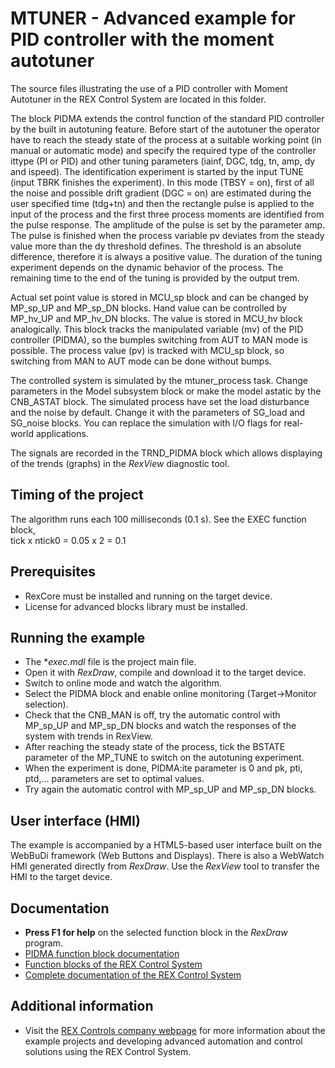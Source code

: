 ﻿MTUNER - Advanced example for PID controller with the moment autotuner
======================================================================

The source files illustrating the use of a PID controller with Moment Autotuner in the REX 
Control System are located in this folder.

The block PIDMA extends the control function of the standard PID controller by 
the built in autotuning feature. Before start of the autotuner the operator have 
to reach the steady state of the process at a suitable working point (in manual 
or automatic mode) and specify the required type of the controller ittype (PI or 
PID) and other tuning parameters (iainf, DGC, tdg, tn, amp, dy and ispeed). The 
identification experiment is started by the input TUNE (input TBRK finishes the 
experiment). In this mode (TBSY = on), first of all the noise and possible 
drift gradient (DGC = on) are estimated during the user specified time (tdg+tn)
and then the rectangle pulse is applied to the input of the process and the 
first three process moments are identified from the pulse response. The 
amplitude of the pulse is set by the parameter amp. The pulse is finished when 
the process variable pv deviates from the steady value more than the dy 
threshold defines. The threshold is an absolute difference, therefore it is 
always a positive value. The duration of the tuning experiment depends on the 
dynamic behavior of the process. The remaining time to the end of the tuning is 
provided by the output trem.

Actual set point value is stored in MCU_sp block and can be changed by MP_sp_UP
and MP_sp_DN blocks. Hand value can be controlled by MP_hv_UP and MP_hv_DN
blocks. The value is stored in MCU_hv block analogically. This block tracks the
manipulated variable (mv) of the PID controller (PIDMA), so the bumples switching 
from AUT to MAN mode is possible. The process value (pv) is tracked with MCU_sp 
block, so switching from MAN to AUT mode can be done without bumps.   

The controlled system is simulated by the mtuner_process task. Change parameters
in the Model subsystem block or make the model astatic by the CNB_ASTAT block. 
The simulated process have set the load disturbance and the noise by default. 
Change it with the parameters of SG_load and SG_noise blocks. You can replace 
the simulation with I/O flags for real-world applications.

The signals are recorded in the TRND_PIDMA block which allows displaying of the trends 
(graphs) in the *RexView* diagnostic tool. 

## Timing of the project ##

The algorithm runs each 100 milliseconds (0.1 s). See the EXEC function block,  
tick x ntick0 = 0.05 x 2 = 0.1 

## Prerequisites ##
- RexCore must be installed and running on the target device.
- License for advanced blocks library must be installed.

## Running the example ##
- The **exec.mdl* file is the project main file.
- Open it with *RexDraw*, compile and download it to the target device.
- Switch to online mode and watch the algorithm.
- Select the PIDMA block and enable online monitoring (Target->Monitor selection).
- Check that the CNB_MAN is off, try the automatic control with MP_sp_UP and 
MP_sp_DN blocks and watch the responses of the system with trends in RexView.
- After reaching the steady state of the process, tick the BSTATE parameter of the MP_TUNE to switch on the autotuning experiment.
- When the experiment is done, PIDMA:ite parameter is 0 and pk, pti, ptd,... parameters are set to optimal values.
- Try again the automatic control with MP_sp_UP and MP_sp_DN blocks.

## User interface (HMI) ##
The example is accompanied by a HTML5-based user interface built on the WebBuDi 
framework (Web Buttons and Displays). There is also a WebWatch HMI generated
directly from *RexDraw*. Use the *RexView* tool to transfer the HMI
to the target device.

## Documentation ##

- **Press F1 for help** on the selected function block in the *RexDraw* program.
- [PIDMA function block documentation](https://www.rexcontrols.com/media/2.50.1/doc/ENGLISH/MANUALS/BRef/PIDMA.html)
- [Function blocks of the REX Control System](https://www.rexcontrols.com/media/2.50.1/doc/ENGLISH/MANUALS/BRef/BRef_ENG.html)
- [Complete documentation of the REX Control System](http://www.rexcontrols.com/documentation-and-support)

## Additional information ##

- Visit the [REX Controls company webpage](http://www.rexcontrols.com) 
for more information about the example projects and developing advanced 
automation and control solutions using the REX Control System.